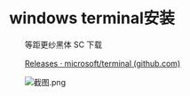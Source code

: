 # windows terminal安装

　　等距更纱黑体 SC 下载

　　[Releases · microsoft/terminal (github.com)](https://github.com/microsoft/terminal/releases)

　　![截图.png](记事本/学习/学习目录/obsidian使用相关/Attachment/assets%201/image1-20230705220235-dqzrdn4.png)
